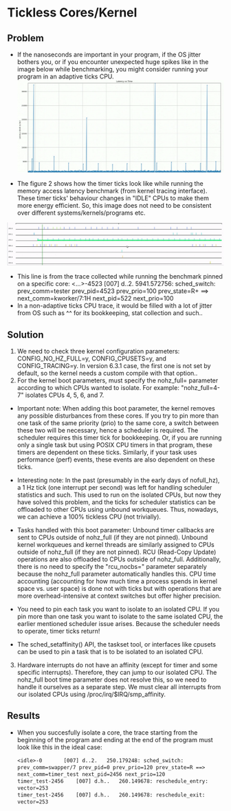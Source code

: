 # Tickless Cores/Kernel

## Problem

* If the nanoseconds are important in your program, if the OS jitter bothers you, or if you encounter unexpected huge spikes like in the image below while benchmarking, you might consider running your program in an adaptive ticks CPU. 
![Huge Spikes in Memory Access Latencies (Multiple different rows in the same bank)](https://github.com/nkamadan/tickless_cores/blob/main/images/spikes.png)

* The figure 2 shows how the timer ticks look like while running the memory access latency benchmark (from kernel tracing interface). These timer ticks' behaviour changes in "IDLE" CPUs to make them more energy efficient. So, this image does not need to be consistent over different systems/kernels/programs etc. 

![Timer Ticks on CPU 2 That the Benchmark is Run](https://github.com/nkamadan/tickless_cores/blob/main/images/timer_ticks.png)
 
* This line is from the trace collected while running the benchmark pinned on a specific core: 
    <...>-4523    [007] d..2.  5941.572756: sched_switch: prev_comm=tester prev_pid=4523 prev_prio=100 prev_state=R+ ==> next_comm=kworker/7:1H next_pid=522 next_prio=100
* In a non-adaptive ticks CPU trace, it would be filled with a lot of jitter from OS such as ^^ for its bookkeeping, stat collection and such..  

## Solution

1. We need to check three kernel configuration parameters: CONFIG_NO_HZ_FULL=y, CONFIG_CPUSETS=y, and CONFIG_TRACING=y. In version 6.3.1 case, the first one is not set by default, so the kernel needs a custom compile with that option..
2. For the kernel boot parameters, must specify the nohz_full= parameter according to which CPUs wanted to isolate. For example: "nohz_full=4-7" isolates CPUs 4, 5, 6, and 7.

* Important note: When adding this boot parameter, the kernel removes any possible disturbances from these cores. If you try to pin more than one task of the same priority (prio) to the same core, a switch between these two will be necessary, hence a scheduler is required. The scheduler requires this timer tick for bookkeeping. Or, if you are running only a single task but using POSIX CPU timers in that program, these timers are dependent on these ticks. Similarly, if your task uses performance (perf) events, these events are also dependent on these ticks.

* Interesting note: In the past (presumably in the early days of nofull_hz), a 1 Hz tick (one interrupt per second) was left for handling scheduler statistics and such. This used to run on the isolated CPUs, but now they have solved this problem, and the ticks for scheduler statistics can be offloaded to other CPUs using unbound workqueues. Thus, nowadays, we can achieve a 100% tickless CPU (not trivially).

* Tasks handled with this boot parameter: Unbound timer callbacks are sent to CPUs outside of nohz_full (if they are not pinned). Unbound kernel workqueues and kernel threads are similarly assigned to CPUs outside of nohz_full (if they are not pinned). RCU (Read-Copy Update) operations are also offloaded to CPUs outside of nohz_full. Additionally, there is no need to specify the "rcu_nocbs=" parameter separately because the nohz_full parameter automatically handles this. CPU time accounting (accounting for how much time a process spends in kernel space vs. user space) is done not with ticks but with operations that are more overhead-intensive at context switches but offer higher precision.

* You need to pin each task you want to isolate to an isolated CPU. If you pin more than one task you want to isolate to the same isolated CPU, the earlier mentioned scheduler issue arises. Because the scheduler needs to operate, timer ticks return!

* The sched_setaffinity() API, the taskset tool, or interfaces like cpusets can be used to pin a task that is to be isolated to an isolated CPU.

3. Hardware interrupts do not have an affinity (except for timer and some specific interrupts). Therefore, they can jump to our isolated CPU. The nohz_full boot time parameter does not resolve this, so we need to handle it ourselves as a separate step. We must clear all interrupts from our isolated CPUs using /proc/irq/$IRQ/smp_affinity.

## Results

* When you succesfully isolate a core, the trace starting from the beginning of the program and ending at the end of the program must look like this in the ideal case:
      

      <idle>-0       [007] d..2.   250.179248: sched_switch: prev_comm=swapper/7 prev_pid=0 prev_prio=120 prev_state=R ==> next_comm=timer_test next_pid=2456 next_prio=120
      timer_test-2456    [007] d.h..   260.149678: reschedule_entry: vector=253
      timer_test-2456    [007] d.h..   260.149678: reschedule_exit: vector=253
